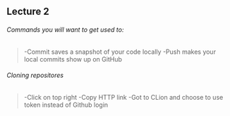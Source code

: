 ## Lecture 2
###### Commands you will want to get used to:
>-Commit saves a snapshot of your code locally
>-Push makes your local commits show up on GitHub

###### Cloning repositores
>-Click on top right
>-Copy HTTP link
>-Got to CLion and choose to use token instead of Github login





